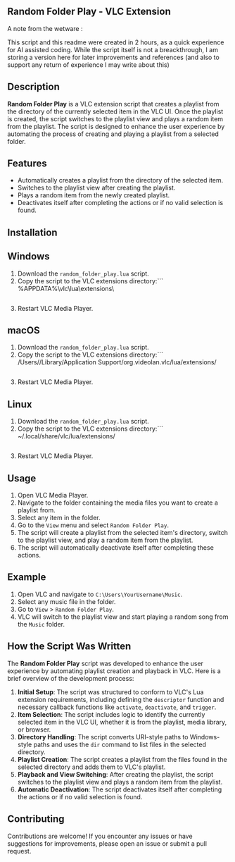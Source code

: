 Random Folder Play - VLC Extension
----------------------------------

A note from the wetware :

This script and this readme were created in 2 hours, as a quick experience for AI assisted coding. While the script itself is not a breackthrough, I am storing a version here for later improvements and references (and also to support any return of experience I may write about this)

Description
-----------

**Random Folder Play** is a VLC extension script that creates a playlist from the directory of the currently selected item in the VLC UI. Once the playlist is created, the script switches to the playlist view and plays a random item from the playlist. The script is designed to enhance the user experience by automating the process of creating and playing a playlist from a selected folder.

Features
--------

*   Automatically creates a playlist from the directory of the selected item.
*   Switches to the playlist view after creating the playlist.
*   Plays a random item from the newly created playlist.
*   Deactivates itself after completing the actions or if no valid selection is found.

Installation
------------

Windows
-------

1.  Download the `random_folder_play.lua` script.
2.  Copy the script to the VLC extensions directory:```
    %APPDATA%\vlc\lua\extensions\
    ```
    
3.  Restart VLC Media Player.

macOS
-----

1.  Download the `random_folder_play.lua` script.
2.  Copy the script to the VLC extensions directory:```
    /Users/<username>/Library/Application Support/org.videolan.vlc/lua/extensions/
    ```
    
3.  Restart VLC Media Player.

Linux
-----

1.  Download the `random_folder_play.lua` script.
2.  Copy the script to the VLC extensions directory:```
    ~/.local/share/vlc/lua/extensions/
    ```
    
3.  Restart VLC Media Player.

Usage
-----

1.  Open VLC Media Player.
2.  Navigate to the folder containing the media files you want to create a playlist from.
3.  Select any item in the folder.
4.  Go to the `View` menu and select `Random Folder Play`.
5.  The script will create a playlist from the selected item's directory, switch to the playlist view, and play a random item from the playlist.
6.  The script will automatically deactivate itself after completing these actions.

Example
-------

1.  Open VLC and navigate to `C:\Users\YourUsername\Music`.
2.  Select any music file in the folder.
3.  Go to `View` > `Random Folder Play`.
4.  VLC will switch to the playlist view and start playing a random song from the `Music` folder.

How the Script Was Written
--------------------------

The **Random Folder Play** script was developed to enhance the user experience by automating playlist creation and playback in VLC. Here is a brief overview of the development process:

1.  **Initial Setup**: The script was structured to conform to VLC's Lua extension requirements, including defining the `descriptor` function and necessary callback functions like `activate`, `deactivate`, and `trigger`.
2.  **Item Selection**: The script includes logic to identify the currently selected item in the VLC UI, whether it is from the playlist, media library, or browser.
3.  **Directory Handling**: The script converts URI-style paths to Windows-style paths and uses the `dir` command to list files in the selected directory.
4.  **Playlist Creation**: The script creates a playlist from the files found in the selected directory and adds them to VLC's playlist.
5.  **Playback and View Switching**: After creating the playlist, the script switches to the playlist view and plays a random item from the playlist.
6.  **Automatic Deactivation**: The script deactivates itself after completing the actions or if no valid selection is found.

Contributing
------------

Contributions are welcome! If you encounter any issues or have suggestions for improvements, please open an issue or submit a pull request.
